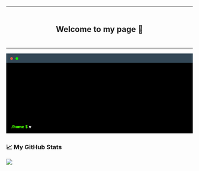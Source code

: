 
<div align="center">
<table>
<tbody>
<td align="center" >
<img width="2000" height="0"><br>
<h2> Welcome to my page 👋 </h2>
<img width="2000" height="0">
</td>
</tbody>
</table>
</div>




<p align="center">
  <img src="https://github.com/Galvix/galvix/blob/main/terminal%20data.gif" alt="animated" />
</p>

### 📈 My GitHub Stats
<img height="180em" src="https://github-readme-stats.vercel.app/api?username=galvix&show_icons=true&hide_border=true&&count_private=true&include_all_commits=true" />
<!--
**Galvix/galvix** is a ✨ _special_ ✨ repository because its `README.md` (this file) appears on your GitHub profile.

Here are some ideas to get you started:

- 🔭 I’m currently working on ...
- 🌱 I’m currently learning ...
- 👯 I’m looking to collaborate on ...
- 🤔 I’m looking for help with ...
- 💬 Ask me about ...
- 📫 How to reach me: ...
- 😄 Pronouns: ...
- ⚡ Fun fact: ...
-->
